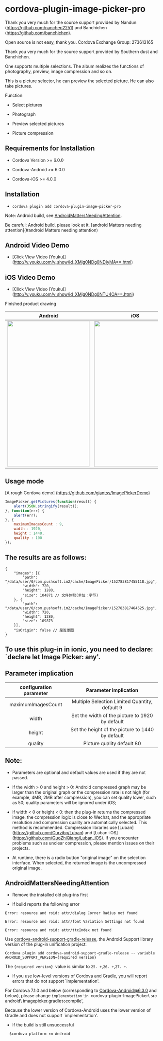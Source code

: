 # cordova-plugin-image-picker-pro



Thank you very much for the source support provided by Nandun (https://github.com/nanchen2251) and Banchichen (https://github.com/banchichen).

Open source is not easy, thank you. Cordova Exchange Group: 273613165



Thank you very much for the source support provided by Southern dust and Banchichen.



One supports multiple selections. The album realizes the functions of photography, preview, image compression and so on.



This is a picture selector, he can preview the selected picture. He can also take pictures.



Function



- Select pictures

- Photograph

- Preview selected pictures

- Picture compression



## Requirements for Installation



- Cordova Version >= 6.0.0

- Cordova-Android >= 6.0.0

- Cordova-iOS >= 4.0.0



## Installation



- `cordova plugin add cordova-plugin-image-picker-pro`




Note: Android build, see [AndroidMattersNeedingAttention](#AndroidMattersneedingattention).



Be careful: Android build, please look at it. [android Matters needing attention](#android Matters needing attention)




## Android Video Demo

- [Click View Video (Youku)] (http://v.youku.com/v_show/id_XMjg0NDg0NDIyMA==.html)



## iOS Video Demo

- [Click View Video (Youku)] (http://v.youku.com/v_show/id_XMjg0NDg0NTU4OA==.html)



Finished product drawing

| Android         | iOS          |
|:---------------:|:------------:|
| <img src="../../screenshots/android.png" width="270px" height="480"> | <img src="../../screenshots/ios.jpg" width="270px" height="480"> |

## Usage mode

[A rough Cordova demo] (https://github.com/giantss/ImagePickerDemo)

```javascript
ImagePicker.getPictures(function(result) {
    alert(JSON.stringify(result));
}, function(err) {
    alert(err);
}, {
    maximumImagesCount : 9,
    width : 1920,
    height : 1440,
    quality : 100
});
```
## The results are as follows:

```
{
    "images": [{
        "path": "/data/user/0/com.pushsoft.im2/cache/ImagePicker/152783817455118.jpg",
        "width": 720,
        "height": 1280,
        "size": 104871 // 文件体积(单位：字节)
    }, {
        "path": "/data/user/0/com.pushsoft.im2/cache/ImagePicker/152783817464525.jpg",
        "width": 720,
        "height": 1280,
        "size": 109873
    }],
    "isOrigin": false // 是否原图
}
```



## To use this plug-in in ionic, you need to declare: `declare let Image Picker: any'.




## Parameter implication



| configuration parameter | Parameter implication                  |
|:------------------:|:-------------------------:|
| maximumImagesCount | Multiple Selection Limited Quantity, default 9     |
| width              | Set the width of the picture to 1920 by default   |
| height             | Set the height of the picture to 1440 by default |
| quality            | Picture quality default 80        |



## Note:



- Parameters are optional and default values are used if they are not passed.

- If the width > 0 and height > 0: Android compressed graph may be larger than the original graph or the compression rate is not high (for example, 4MB, 2MB after compression), you can set quality lower, such as 50; quality parameters will be ignored under iOS;

- If width < 0 or height < 0: then the plug-in returns the compressed image, the compression logic is close to Wechat, and the appropriate resolution and compression quality are automatically selected. This method is recommended. Compression libraries use [Luban] (https://github.com/Curzibn/Luban) and [Luban-iOS] (https://github.com/GuoZhiQiang/Luban_iOS). If you encounter problems such as unclear compression, please mention issues on their projects.

- At runtime, there is a radio button "original image" on the selection interface. When selected, the returned image is the uncompressed original image.





## AndroidMattersNeedingAttention



- Remove the installed old plug-ins first



- If build reports the following error


```
Error: resource and roid: attr/dialog Corner Radius not found

Error: resource and roid: attr/font Variation Settings not found

Error: resource and roid: attr/ttcIndex not found
```
   
   Use [cordova-android-support-gradle-release](https://github.com/dpa99c/cordova-android-support-gradle-release), the Android Support library version of the plug-in unification project:


`Cordova plugin add cordova-android-support-gradle-release -- variable ANDROID_SUPPORT_VERSION={required version}`



The `{required version} `value is similar to `25. +`,`26. +`,`27. +`.



- If you use low-level versions of Cordova and Gradle, you will report errors that do not support `implementation'.

For Cordova 7.1.0 and below (corresponding to Cordova-Android@6.3.0 and below), please change `implementation'in `cordova-plugin-ImagePicker\ src android\ imagepicker.gradle` to `compile',

Because the lower version of Cordova-Android uses the lower version of Gradle and does not support `implementation'.



- If the build is still unsuccessful

```
  $cordova platform rm Android
```
